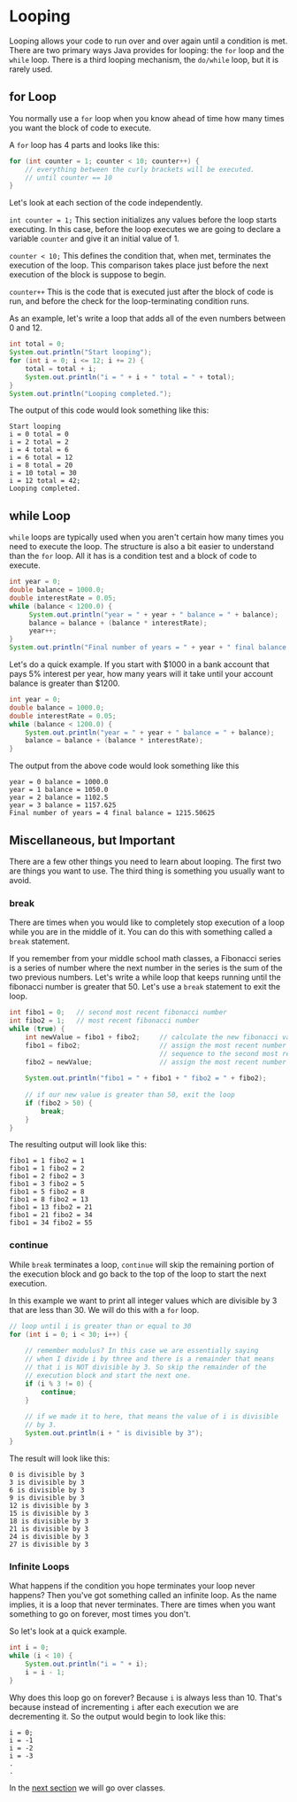 # Looping
Looping allows your code to run over and over again until a condition
is met. There are two primary ways Java provides for looping: the `for` loop
and the `while` loop. There is a third looping mechanism, the `do/while` loop,
but it is rarely used.

## for Loop
You normally use a `for` loop when you know ahead of time how many times you
want the block of code to execute.

A `for` loop has 4 parts and looks like this:
```java
for (int counter = 1; counter < 10; counter++) {
    // everything between the curly brackets will be executed.
    // until counter == 10
}
```
Let's look at each section of the code independently.

`int counter = 1;` This section initializes any values before the loop starts
executing. In this case, before the loop executes we are going to declare a
variable `counter` and give it an initial value of 1.

`counter < 10;` This defines the condition that, when met, terminates the execution
of the loop. This comparison takes place just before the next execution of the block
is suppose to begin.

`counter++` This is the code that is executed just after the block of code
is run, and before the check for the loop-terminating condition runs.

As an example, let's write a loop that adds all of the even numbers between
0 and 12.

```java
int total = 0;
System.out.println("Start looping");
for (int i = 0; i <= 12; i += 2) {
    total = total + i;
    System.out.println("i = " + i + " total = " + total);
}
System.out.println("Looping completed.");
```
The output of this code would look something like this:
```
Start looping
i = 0 total = 0
i = 2 total = 2
i = 4 total = 6
i = 6 total = 12
i = 8 total = 20
i = 10 total = 30
i = 12 total = 42;
Looping completed.
```

## while Loop
`while` loops are typically used when you aren't certain how many times you
need to execute the loop. The structure is also a bit easier to understand
than the `for` loop. All it has is a condition test and a block of code to
execute.
```java
int year = 0;
double balance = 1000.0;
double interestRate = 0.05;
while (balance < 1200.0) {
     System.out.println("year = " + year + " balance = " + balance);
     balance = balance + (balance * interestRate);
     year++;
}
System.out.println("Final number of years = " + year + " final balance = " + balance);
```

Let's do a quick example. If you start with $1000 in a bank account
that pays 5% interest per year, how many years will it take until your
account balance is greater than $1200.

```java
int year = 0;
double balance = 1000.0;
double interestRate = 0.05;
while (balance < 1200.0) {
    System.out.println("year = " + year + " balance = " + balance);
    balance = balance + (balance * interestRate);
}
```
The output from the above code would look something like this
```
year = 0 balance = 1000.0
year = 1 balance = 1050.0
year = 2 balance = 1102.5
year = 3 balance = 1157.625
Final number of years = 4 final balance = 1215.50625

```
## Miscellaneous, but Important
There are a few other things you need to learn about looping. The first
two are things you want to use. The third thing is something you usually
want to avoid.

### break
There are times when you would like to completely stop execution of
a loop while you are in the middle of it. You can do this with something called
a `break` statement.

If you remember from your middle school math classes, a Fibonacci series
is a series of number where the next number in the series is the sum of the
two previous numbers. Let's write a while loop that keeps running until
the fibonacci number is greater that 50. Let's use a `break` statement
to exit the loop.

```java
int fibo1 = 0;   // second most recent fibonacci number
int fibo2 = 1;   // most recent fibonacci number
while (true) {
    int newValue = fibo1 + fibo2;     // calculate the new fibonacci value
    fibo1 = fibo2;                    // assign the most recent number in the
                                      // sequence to the second most recent number
    fibo2 = newValue;                 // assign the most recent number the new value
    
    System.out.println("fibo1 = " + fibo1 + " fibo2 = " + fibo2);
    
    // if our new value is greater than 50, exit the loop
    if (fibo2 > 50) {
        break;
    }
}
```
The resulting output will look like this:
```
fibo1 = 1 fibo2 = 1
fibo1 = 1 fibo2 = 2
fibo1 = 2 fibo2 = 3
fibo1 = 3 fibo2 = 5
fibo1 = 5 fibo2 = 8
fibo1 = 8 fibo2 = 13
fibo1 = 13 fibo2 = 21
fibo1 = 21 fibo2 = 34
fibo1 = 34 fibo2 = 55
```

### continue
While `break` terminates a loop, `continue` will skip the remaining portion
of the execution block and go back to the top of the loop to start the next
execution.

In this example we want to print all integer values which are divisible by
3 that are less than 30. We will do this with a `for` loop.

```java
// loop until i is greater than or equal to 30
for (int i = 0; i < 30; i++) {
    
    // remember modulus? In this case we are essentially saying
    // when I divide i by three and there is a remainder that means
    // that i is NOT divisible by 3. So skip the remainder of the
    // execution block and start the next one.
    if (i % 3 != 0) {
        continue;
    }
    
    // if we made it to here, that means the value of i is divisible
    // by 3.
    System.out.println(i + " is divisible by 3");
}
```
The result will look like this:
```
0 is divisible by 3
3 is divisible by 3
6 is divisible by 3
9 is divisible by 3
12 is divisible by 3
15 is divisible by 3
18 is divisible by 3
21 is divisible by 3
24 is divisible by 3
27 is divisible by 3
```

### Infinite Loops
What happens if the condition you hope terminates your loop never happens?
Then you've got something called an infinite loop. As the name implies,
it is a loop that never terminates. There are times when you want something
to go on forever, most times you don't.

So let's look at a quick example.

```java
int i = 0;
while (i < 10) {
    System.out.println("i = " + i);
    i = i - 1;
}
```
Why does this loop go on forever? Because `i` is always less than
10. That's because instead of incrementing `i` after each execution we
are decrementing it. So the output would begin to look like this:
```
i = 0;
i = -1
i = -2
i = -3
.
.
```
In the [next section](TUTORIAL_06_CLASSES.md) we will go over classes.